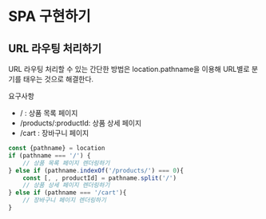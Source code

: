 # SPA 구현하기

## URL 라우팅 처리하기
URL 라우팅 처리할 수 있는 간단한 방법은 location.pathname을 이용해 URL별로 분기를 태우는 것으로 해결한다.

요구사항
- / : 상품 목록 페이지
- /products/:productId: 상품 상세 페이지
- /cart : 장바구니 페이지

```javascript
const {pathname} = location
if (pathname === '/') {
    // 상품 목록 페이지 렌더링하기
} else if (pathname.indexOf('/products/') === 0){
    const [, , productId] = pathname.split('/')
    // 상품 상세 페이지 렌더링하기
} else if (pathname === '/cart'){
    // 장바구니 페이지 렌더링하기
}
```
